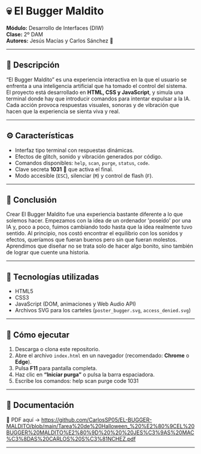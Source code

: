 # 💀 El Bugger Maldito

**Módulo:** Desarrollo de Interfaces (DIW)  
**Clase:** 2º DAM  
**Autores:** Jesús Macías y Carlos Sánchez 🎃  

---

## 🧠 Descripción

“El Bugger Maldito” es una experiencia interactiva en la que el usuario se enfrenta a una inteligencia artificial que ha tomado el control del sistema.  
El proyecto está desarrollado en **HTML, CSS y JavaScript**, y simula una terminal donde hay que introducir comandos para intentar expulsar a la IA.  
Cada acción provoca respuestas visuales, sonoras y de vibración que hacen que la experiencia se sienta viva y real.

---

## ⚙️ Características

- Interfaz tipo terminal con respuestas dinámicas.  
- Efectos de glitch, sonido y vibración generados por código.  
- Comandos disponibles: `help`, `scan`, `purge`, `status`, `code`.  
- Clave secreta **1031** 🎃 que activa el final.  
- Modo accesible (`ESC`), silenciar (`M`) y control de flash (`F`).  

---

## 💬 Conclusión

Crear El Bugger Maldito fue una experiencia bastante diferente a lo que solemos hacer. Empezamos con la idea de un ordenador 'poseído' por una IA y, poco a poco, fuimos cambiando todo hasta que la idea realmente tuvo sentido. Al principio, nos costó encontrar el equilibrio con los sonidos y efectos, queríamos que fueran buenos pero sin que fueran molestos. Aprendimos que diseñar no se trata solo de hacer algo bonito, sino también de lograr que cuente una historia. 

---

## 🧾 Tecnologías utilizadas

- HTML5  
- CSS3  
- JavaScript (DOM, animaciones y Web Audio API)  
- Archivos SVG para los carteles (`poster_bugger.svg`, `access_denied.svg`)  

---

## 🚀 Cómo ejecutar

1. Descarga o clona este repositorio.  
2. Abre el archivo `index.html` en un navegador (recomendado: **Chrome** o **Edge**).  
3. Pulsa **F11** para pantalla completa.  
4. Haz clic en **“Iniciar purga”** o pulsa la barra espaciadora.  
5. Escribe los comandos:
help
scan
purge
code
1031

---

## 📄 Documentación

📎 PDF aquí -> https://github.com/CarlosSP05/EL-BUGGER-MALDITO/blob/main/Tarea%20de%20Halloween_%20%E2%80%9CEL%20BUGGER%20MALDITO%E2%80%9D%20%20%20JES%C3%9AS%20MAC%C3%8DAS%20CARLOS%20S%C3%81NCHEZ.pdf

---
